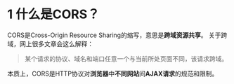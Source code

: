 # 1 什么是CORS？
CORS是Cross-Origin Resource Sharing的缩写，意思是**跨域资源共享**。
关于跨域，网上很多文章会这么解释：
>某个请求的协议、域名和端口任意一个与当前所处页面不同，该请求跨域。

本质上，CORS是HTTP协议对**浏览器**中**不同网站**间**AJAX请求**的规范和限制。


